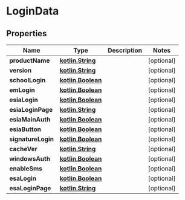 # LoginData

## Properties
Name | Type | Description | Notes
------------ | ------------- | ------------- | -------------
**productName** | [**kotlin.String**](.md) |  |  [optional]
**version** | [**kotlin.String**](.md) |  |  [optional]
**schoolLogin** | [**kotlin.Boolean**](.md) |  |  [optional]
**emLogin** | [**kotlin.Boolean**](.md) |  |  [optional]
**esiaLogin** | [**kotlin.Boolean**](.md) |  |  [optional]
**esiaLoginPage** | [**kotlin.String**](.md) |  |  [optional]
**esiaMainAuth** | [**kotlin.Boolean**](.md) |  |  [optional]
**esiaButton** | [**kotlin.Boolean**](.md) |  |  [optional]
**signatureLogin** | [**kotlin.Boolean**](.md) |  |  [optional]
**cacheVer** | [**kotlin.String**](.md) |  |  [optional]
**windowsAuth** | [**kotlin.Boolean**](.md) |  |  [optional]
**enableSms** | [**kotlin.Boolean**](.md) |  |  [optional]
**esaLogin** | [**kotlin.Boolean**](.md) |  |  [optional]
**esaLoginPage** | [**kotlin.String**](.md) |  |  [optional]
